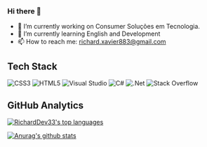 ### Hi there 👋
- 🔭 I’m currently working on Consumer Soluções em Tecnologia.
- 🌱 I’m currently learning English and Development
- 📫 How to reach me: richard.xavier883@gmail.com

Tech Stack
--------------

![CSS3](https://img.shields.io/badge/css3-%231572B6.svg?style=for-the-badge&logo=css3&logoColor=white)
![HTML5](https://img.shields.io/badge/html5-%23E34F26.svg?style=for-the-badge&logo=html5&logoColor=white)
![Visual Studio](https://img.shields.io/badge/Visual%20Studio-5C2D91.svg?style=for-the-badge&logo=visual-studio&logoColor=white)
![C#](https://img.shields.io/badge/c%23-%23239120.svg?style=for-the-badge&logo=c-sharp&logoColor=white)
![.Net](https://img.shields.io/badge/.NET-5C2D91?style=for-the-badge&logo=.net&logoColor=white)
![Stack Overflow](https://img.shields.io/badge/-Stackoverflow-FE7A16?style=for-the-badge&logo=stack-overflow&logoColor=white)

GitHub Analytics
--------------
[![RichardDev33's top languages](https://github-readme-stats.vercel.app/api/top-langs/?username=RichardDev883&theme=blue-green)](https://github.com/anuraghazra/github-readme-stats)

[![Anurag's github stats](https://github-readme-stats.vercel.app/api?username=RichardDev883&theme=blue-green)](https://github.com/anuraghazra/github-readme-stats)



<!--
**RichardDev883/RichardDev883** is a ✨ _special_ ✨ repository because its `README.md` (this file) appears on your GitHub profile.

Here are some ideas to get you started:

- 🔭 I’m currently working on ...
- 🌱 I’m currently learning ...
- 👯 I’m looking to collaborate on ...
- 🤔 I’m looking for help with ...
- 💬 Ask me about ...
- 📫 How to reach me: ...
- 😄 Pronouns: ...
- ⚡ Fun fact: ...
-->
